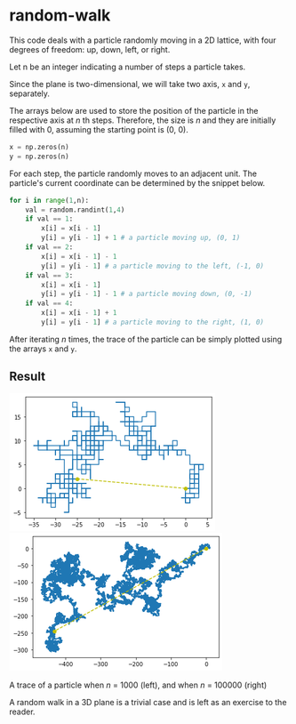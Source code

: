 # random-walk
This code deals with a particle randomly moving in a 2D lattice, with four degrees of freedom: up, down, left, or right. 

Let n be an integer indicating a number of steps a particle takes. 

Since the plane is two-dimensional, we will take two axis, `x` and `y`, separately. 

The arrays below are used to store the position of the particle in the respective axis at *n* th steps. Therefore, the size is *n* and they are initially filled with 0, assuming the starting point is (0, 0).

```python
x = np.zeros(n)
y = np.zeros(n)
```

For each step, the particle randomly moves to an adjacent unit. The particle's current coordinate can be determined by the snippet below.

```python 
for i in range(1,n):
    val = random.randint(1,4)
    if val == 1: 
        x[i] = x[i - 1]
        y[i] = y[i - 1] + 1 # a particle moving up, (0, 1)
    if val == 2:
        x[i] = x[i - 1] - 1
        y[i] = y[i - 1] # a particle moving to the left, (-1, 0)
    if val == 3:
        x[i] = x[i - 1] 
        y[i] = y[i - 1] - 1 # a particle moving down, (0, -1)
    if val == 4:
        x[i] = x[i - 1] + 1
        y[i] = y[i - 1] # a particle moving to the right, (1, 0)
```

After iterating *n* times, the trace of the particle can be simply plotted using the arrays `x` and `y`.

## Result

![histogram 1](https://raw.githubusercontent.com/sj-cha/random-walk/main/n%20%3D%201000.png)
![histogram 1](https://raw.githubusercontent.com/sj-cha/random-walk/main/n%20%3D%20100000.png)

A trace of a particle when *n* = 1000 (left), and when *n* = 100000 (right)

A random walk in a 3D plane is a trivial case and is left as an exercise to the reader.
